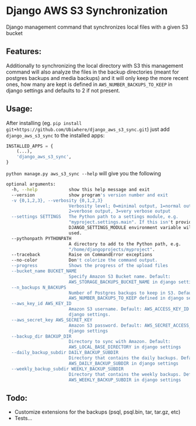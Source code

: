 # Django AWS S3 Synchronization

Django management command that synchronizes local files with a given S3 bucket

## Features:

Additionally to synchronizing the local directory with S3 this management command will also analyze the files in the backup directories (meant for postgres backups and media backups) and it will only keep the more recent ones, how many are kept is defined in  `AWS_NUMBER_BACKUPS_TO_KEEP` in django settings and defaults to 2 if not present.  

## Usage:

After installing (eg. `pip install git+https://github.com/Ubiwhere/django_aws_s3_sync.git`) just add `django_aws_s3_sync` to the installed apps:

```python
INSTALLED_APPS = {
    (...),
    'django_aws_s3_sync',
}
```

`python manage.py aws_s3_sync --help` will give you the following

```bash
optional arguments:
  -h, --help            show this help message and exit
  --version             show program's version number and exit
  -v {0,1,2,3}, --verbosity {0,1,2,3}
                        Verbosity level; 0=minimal output, 1=normal output,
                        2=verbose output, 3=very verbose output
  --settings SETTINGS   The Python path to a settings module, e.g.
                        "myproject.settings.main". If this isn't provided, the
                        DJANGO_SETTINGS_MODULE environment variable will be
                        used.
  --pythonpath PYTHONPATH
                        A directory to add to the Python path, e.g.
                        "/home/djangoprojects/myproject".
  --traceback           Raise on CommandError exceptions
  --no-color            Don't colorize the command output.
  --progress            Shows the progress of the upload files
  --bucket_name BUCKET_NAME
                        Specify Amazon S3 Bucket name. Default:
                        AWS_STORAGE_BACKUPS_BUCKET_NAME in django settings
  --n_backups N_BACKUPS
                        Number of Postgres backups to keep in S3. Default=2 or
                        AWS_NUMBER_BACKUPS_TO_KEEP defined in django settings
  --aws_key_id AWS_KEY_ID
                        Amazon S3 username. Default: AWS_ACCESS_KEY_ID in
                        django settings.
  --aws_secret_key AWS_SECRET_KEY
                        Amazon S3 password. Default: AWS_SECRET_ACCESS_KEY in
                        django settings
  --backup_dir BACKUP_DIR
                        Directory to sync with Amazon. Default:
                        AWS_LOCAL_BASE_DIRECTORY in django settings
  --daily_backup_subdir DAILY_BACKUP_SUBDIR
                        Directory that contains the daily backups. Default:
                        AWS_DAILY_BACKUP_SUBDIR in django settings
  --weekly_backup_subdir WEEKLY_BACKUP_SUBDIR
                        Directory that contains the weekly backups. Default:
                        AWS_WEEKLY_BACKUP_SUBDIR in django settings
``` 

## Todo:

- Customize extensions for the backups (psql, psql.bin, tar, tar.gz, etc)
- Tests...